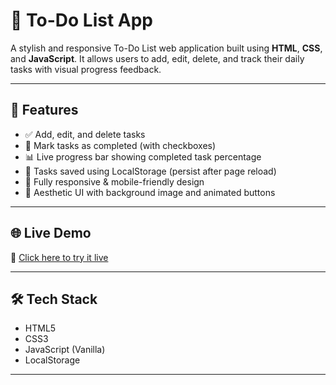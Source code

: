 # 📝 To-Do List App

A stylish and responsive To-Do List web application built using **HTML**, **CSS**, and **JavaScript**. It allows users to add, edit, delete, and track their daily tasks with visual progress feedback.

---

## 🚀 Features

- ✅ Add, edit, and delete tasks
- 📌 Mark tasks as completed (with checkboxes)
- 📊 Live progress bar showing completed task percentage
- 💾 Tasks saved using LocalStorage (persist after page reload)
- 📱 Fully responsive & mobile-friendly design
- 🎨 Aesthetic UI with background image and animated buttons

---

## 🌐 Live Demo

🔗 [Click here to try it live](https://adrikagupta05.github.io/Todo-list-app/)

---

## 🛠️ Tech Stack

- HTML5
- CSS3
- JavaScript (Vanilla)
- LocalStorage

---



